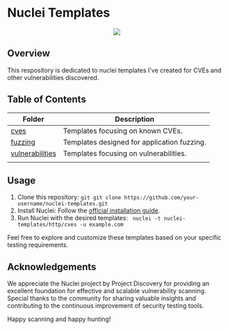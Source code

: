 # Nuclei Templates 
<p align="center">

<img src="https://github.com/RosePwns/HTB_Challenges/blob/main/assets/rosehacks.PNG"> 
  
</p>

## Overview

This respository is dedicated to nuclei templates I've created for CVEs and other vulnerabilities discovered.

## Table of Contents

| Folder        | Description                               |
| ------------- | ----------------------------------------- |
| [cves](./http/cves)   | Templates focusing on known CVEs.             |
| [fuzzing](./http/fuzzing) | Templates designed for application fuzzing. |
| [vulnerabilities](./http/vulnerabilities) | Templates focusing on vulnerabilities.       |
|  |  |

## Usage
1. Clone this repository: ```git
git clone https://github.com/your-username/nuclei-templates.git```
3. Install Nuclei: Follow the [official installation guide](https://github.com/projectdiscovery/nuclei#installing-nuclei).
4. Run Nuclei with the desired templates: ```
nuclei -t nuclei-templates/http/cves -u example.com```

Feel free to explore and customize these templates based on your specific testing requirements.

## Acknowledgements
We appreciate the Nuclei project by Project Discovery for providing an excellent foundation for effective and scalable vulnerability scanning. Special thanks to the community for sharing valuable insights and contributing to the continuous improvement of security testing tools.

Happy scanning and happy hunting!
